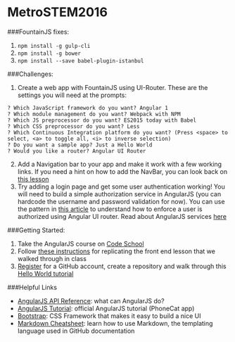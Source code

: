 # MetroSTEM2016

###FountainJS fixes:
1. `npm install -g gulp-cli`
2. `npm install -g bower`
3. `npm install --save babel-plugin-istanbul`

###Challenges:
1. Create a web app with FountainJS using UI-Router. These are the settings you will need at the prompts:

  ```
? Which JavaScript framework do you want? Angular 1
? Which module management do you want? Webpack with NPM
? Which JS preprocessor do you want? ES2015 today with Babel
? Which CSS preprocessor do you want? Less
? Which Continuous Integration platform do you want? (Press <space> to select, <a> to toggle all, <i> to inverse selection)
? Do you want a sample app? Just a Hello World
? Would you like a router? Angular UI Router
  ```
2. Add a Navigation bar to your app and make it work with a few working links. If you need a hint on how to add the NavBar, you can look back on [this lesson](https://github.com/marcDeSantis/MetroSTEM2016/blob/master/AngularFountainJS.md)
3. Try adding a login page and get some user authentication working! You will need to build a simple authorization service in AngularJS (you can hardcode the username and password validation for now). You can use the pattern in [this article](https://medium.com/@mattlanham/authentication-with-angularjs-4e927af3a15f#.kychnt1ah) to understand how to enforce a user is authorized using Angular UI router. Read about AngularJS services [here](https://docs.angularjs.org/guide/services)

###Getting Started:

1. Take the AngularJS course on [Code School](https://www.codeschool.com/courses/shaping-up-with-angular-js)
2. Follow [these instructions](https://github.com/marcDeSantis/MetroSTEM2016/blob/master/AngularFountainJS.md) for replicating the front end lesson that we walked through in class
3. [Register](http://github.com/join) for a GitHub account, create a repository and walk through this [Hello World tutorial](https://guides.github.com/activities/hello-world/) 

###Helpful Links

- [AngularJS API Reference](https://docs.angularjs.org/api): what can AngularJS do?
- [AngularJS Tutorial](https://docs.angularjs.org/tutorial/): official AngularJS tutorial (PhoneCat app)
- [Bootstrap](http://getbootstrap.com/): CSS Framework that makes it easy to build a nice UI
- [Markdown Cheatsheet](https://github.com/adam-p/markdown-here/wiki/Markdown-Cheatsheet): learn how to use Markdown, the templating language used in GitHub documentation
